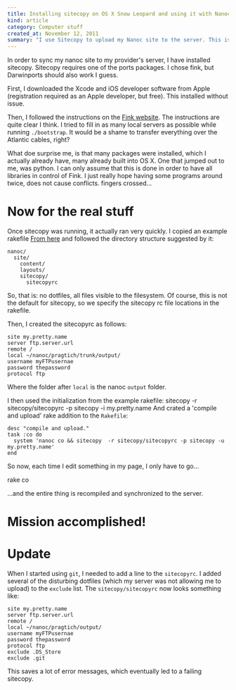```yaml
--- 
title: Installing sitecopy on OS X Snow Leopard and using it with Nanoc
kind: article
category: Computer stuff
created_at: November 12, 2011
summary: "I use Sitecopy to upload my Nanoc site to the server. This is how I managed to do it."
---
```


In order to sync my nanoc site to my provider's server, I have installed sitecopy. Sitecopy requires one of the ports packages. I chose fink, but Darwinports should also work I guess.

First, I downloaded the Xcode and iOS developer software from Apple (registration required as an Apple developer, but free). This installed without issue.

Then, I followed the instructions on the [Fink website](http://www.finkproject.org/download/srcdist.php). The instructions are quite clear I think. I tried to fill in as many local servers as possible while running `./bootstrap`. It would be a shame to transfer everything over the Atlantic cables, right?

What doe surprise me, is that many packages were installed, which I actually already have, many already built into OS X. One that jumped out to me, was python. I can only assume that this is done in order to have all libraries in control of Fink. I just really hope having some programs around twice, does not cause conflicts. fingers crossed...

Now for the real stuff
========

Once sitecopy was running, it actually ran very quickly. I copied an example rakefile [From here](http://www.remerson.plus.com/articles/nanoc-rake) and followed the directory structure suggested by it:

    nanoc/
      site/
        content/
        layouts/
        sitecopy/
          sitecopyrc

So, that is: no dotfiles, all files visible to the filesystem. Of course, this is not the default for sitecopy, so we specify the sitecopy rc file locations in the rakefile.

Then, I created the sitecopyrc as follows:
    
    site my.pretty.name
    server ftp.server.url
    remote /
    local ~/nanoc/pragtich/trunk/output/
    username myFTPusernae
    password thepassword
    protocol ftp

Where the folder after `local` is the nanoc `output` folder.

I then used the initialization from the example rakefile:
    sitecopy -r sitecopy/sitecopyrc -p sitecopy -i my.pretty.name
And crated a 'compile and upload' rake addition to the `Rakefile`:
	
    desc "compile and upload."
	task :co do
	  system 'nanoc co && sitecopy  -r sitecopy/sitecopyrc -p sitecopy -u my.pretty.name'
	end

So now, each time I edit something in my page, I only have to go...

  rake co

...and the entire thing is recompiled and synchronized to the server. 

Mission accomplished!
=======

Update
=====

When I started using `git`, I needed to add a line to the
`sitecopyrc`. I added several of the disturbing dotfiles (which my
server was not allowing me to upload) to the `exclude` list. The
`sitecopy/sitecopyrc` now looks something like:

    site my.pretty.name
    server ftp.server.url
    remote /
    local ~/nanoc/pragtich/output/
    username myFTPusernae
    password thepassword
    protocol ftp
	exclude .DS_Store
	exclude .git
	
This saves a lot of error messages, which eventually led to a failing sitecopy.
    
